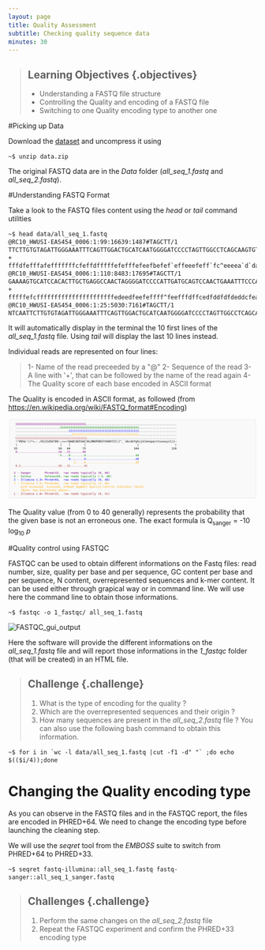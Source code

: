 ```yaml
---
layout: page
title: Quality Assessment
subtitle: Checking quality sequence data
minutes: 30
---
```

> ## Learning Objectives {.objectives}
>
> * Understanding a FASTQ file structure
> * Controlling the Quality and encoding of a FASTQ file
> * Switching to one Quality encoding type to another one

#Picking up Data

Download the [dataset][dataLink] and uncompress it using
~~~{.bash}
~$ unzip data.zip
~~~
The original FASTQ data are in the *Data* folder (*all_seq_1.fastq* and *all_seq_2.fastq*).

#Understanding FASTQ Format

Take a look to the FASTQ files content using the *head* or *tail* command utilities

~~~{.raw}
~$ head data/all_seq_1.fastq
@RC10_HWUSI-EAS454_0006:1:99:16639:1487#TAGCTT/1
TTCTTGTGTAGATTGGGAAATTTCAGTTGGACTGCATCAATGGGGATCCCCTAGTTGGCCTCAGCAAGTGTGGAAG
+
fffdfefffafefffffffcfeffdfffffefefffefeefbefef`effeeefeff`fc^eeeea`d`dadbbad
@RC10_HWUSI-EAS454_0006:1:110:8483:17695#TAGCTT/1
GAAAAGTGCATCCACACTTGCTGAGGCCAACTAGGGGATCCCCATTGATGCAGTCCAACTGAAATTTCCCAATCTA
+
fffffefcffffffffffffffffffffffedeedfeefeffff^feefffdffcedfddfdfdeddcfea\dade
@RC10_HWUSI-EAS454_0006:1:25:5030:7161#TAGCTT/1
NTCAATTCTTGTGTAGATTGGGAAATTTCAGTTGGACTGCATCAATGGGGATCCCCTAGTTGGCCTCAGCAAGTGA
~~~

It will automatically display in the terminal the 10 first lines of the *all_seq_1.fastq* file. Using *tail* will display the last 10 lines instead.

Individual reads are represented on four lines:
> 1- Name of the read preceeded by a "@"
> 2- Sequence of the read
> 3- A line with '+', that can be followed by the name of the read again
> 4- The Quality score of each base encoded in ASCII format

The Quality is encoded in ASCII format, as followed (from https://en.wikipedia.org/wiki/FASTQ_format#Encoding)

![FASTQ Quality Encoding](../../img/NGSmapping_fastqEncoding.png  "FASTQ Quality Encoding")

The Quality value (from 0 to 40 generally) represents the probability that the given base is not an erroneous one. The exact formula is Q<sub>sanger</sub> = -10 log<sub>10</sub> *p*

#Quality control using FASTQC

FASTQC can be used to obtain different informations on the Fastq files: read number, size, quality per base and per sequence, GC content per base and per sequence, N content, overrepresented sequences and k-mer content. It can be used either through grapical way or in command line. We will use here the command line to obtain those informations.

~~~{.bash}
~$ fastqc -o 1_fastqc/ all_seq_1.fastq
~~~

![FASTQC_gui_output](http://www.bioinformatics.babraham.ac.uk/projects/fastqc/fastqc.png  "FASTQC GUI Output")

Here the software will provide the different informations on the *all_seq_1.fastq* file and will report those informations in the *1_fastqc* folder (that will be created) in an HTML file.

> ## Challenge {.challenge}
>
> 1. What is the type of encoding for the quality ?
> 2. Which are the overrepresented sequences and their origin ?
> 3. How many sequences are present in the *all_seq_2.fastq* file ? You can also use the following bash command to obtain this information.
~~~{.bash}
~$ for i in `wc -l data/all_seq_1.fastq |cut -f1 -d" "` ;do echo $(($i/4));done
~~~

# Changing the Quality encoding type

As you can observe in the FASTQ files and in the FASTQC report, the files are encoded in PHRED+64. We need to change the encoding type before launching the cleaning step.

We will use the *seqret* tool from the *EMBOSS* suite to switch from PHRED+64 to PHRED+33.

~~~{.bash}
~$ seqret fastq-illumina::all_seq_1.fastq fastq-sanger::all_seq_1_sanger.fastq
~~~

> ## Challenges {.challenge}
>
> 1. Perform the same changes on the *all_seq_2.fastq* file
> 2. Repeat the FASTQC experiment and confirm the PHRED+33 encoding type

[dataLink]:http://***/data.zip
